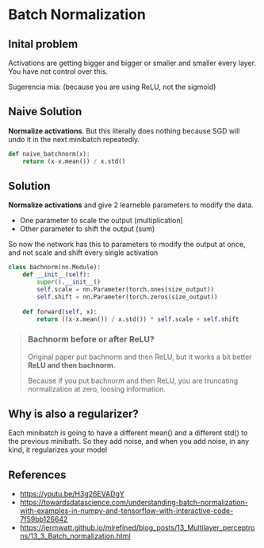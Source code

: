 # Batch Normalization

## Inital problem

Activations are getting bigger and bigger or smaller and smaller every layer. You have not control over this.

Sugerencia mia: (because you are using ReLU, not the sigmoid)

## Naive Solution

**Normalize activations**. But this literally does nothing 
because SGD will undo it in the next minibatch repeatedly.

```python
def naive_batchnorm(x):
    return (x-x.mean()) / x.std()
```

## Solution

**Normalize activations** and give 2 learneble parameters to modify the data.
* One parameter to scale the output (multiplication)
* Other parameter to shift the output (sum)

So now the network has this to parameters to modify the output at once,
and not scale and shift every single activation

```python
class bachnorm(nn.Module):
    def __init__(self):
        super().__init__()
        self.scale = nn.Parameter(torch.ones(size_output))
        self.shift = nn.Parameter(torch.zeros(size_output))
        
    def forward(self, x):
        return ((x-x.mean()) / x.std()) * self.scale + self.shift
```


> ### Bachnorm before or after ReLU?
> Original paper put bachnorm and then ReLU, but it works a bit better **ReLU and then bachnorm**.
>
> Because if you put bachnorm and then ReLU, you are truncating normalization at zero, loosing information.

## Why is also a regularizer?

Each minibatch is going to have a different mean() and a different std() to the previous minibath.
So they add noise, and when you add noise, in any kind, it regularizes your model




## References

* https://youtu.be/H3g26EVADgY
* https://towardsdatascience.com/understanding-batch-normalization-with-examples-in-numpy-and-tensorflow-with-interactive-code-7f59bb126642
* https://jermwatt.github.io/mlrefined/blog_posts/13_Multilayer_perceptrons/13_3_Batch_normalization.html
